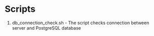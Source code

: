 # Scripts
1. db_connection_check.sh - The script checks connection between server and PostgreSQL database
